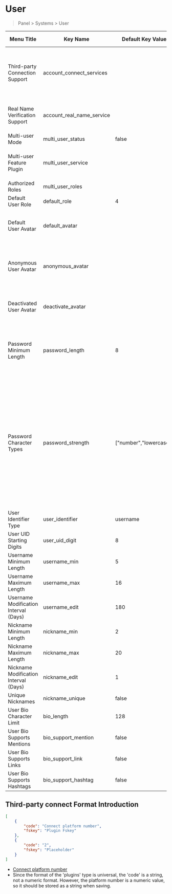 # User

> Panel > Systems > User

| Menu Title | Key Name | Default Key Value | Value Type | Description |
| --- | --- | --- | --- | --- |
| Third-party Connection Support | account_connect_services |  | **plugins** | Plugin application scenario parameter `connect`<br>Format as described below |
| Real Name Verification Support | account_real_name_service |  | **plugin** | Plugin application scenario parameter `realName` |
| Multi-user Mode | multi_user_status | false | boolean | true or false |
| Multi-user Feature Plugin | multi_user_service |  | **plugin** | Plugin application scenario parameter `multiple` |
| Authorized Roles | multi_user_roles |  | array |  |
| Default User Role | default_role | 4 | number | User role ID |
| Default User Avatar | default_avatar |  | **file** | Default avatar for users without an avatar |
| Anonymous User Avatar | anonymous_avatar |  | **file** | Avatar for anonymous users when post and comment anonymity is enabled |
| Deactivated User Avatar | deactivate_avatar |  | **file** | Avatar image for deactivated or disabled users |
| Password Minimum Length | password_length | 8 | number | Minimum password length for new user registration, 0 or empty for no restriction |
| Password Character Types | password_strength | ["number","lowercase"] | array | Password must contain selected character types, no restriction if not selected<br>`number` Digits<br>`lowercase` Lowercase letters<br>`uppercase` Uppercase letters<br>`symbols` Symbols (excluding space) |
| User Identifier Type | user_identifier | username | string | `uid` or `username` |
| User UID Starting Digits | user_uid_digit | 8 | number |  |
| Username Minimum Length | username_min | 5 | number |  |
| Username Maximum Length | username_max | 16 | number |  |
| Username Modification Interval (Days) | username_edit | 180 | number |  |
| Nickname Minimum Length | nickname_min | 2 | number |  |
| Nickname Maximum Length | nickname_max | 20 | number |  |
| Nickname Modification Interval (Days) | nickname_edit | 1 | number |  |
| Unique Nicknames | nickname_unique | false | boolean |  |
| User Bio Character Limit | bio_length | 128 | number | Character length |
| User Bio Supports Mentions | bio_support_mention | false | boolean | true or false |
| User Bio Supports Links | bio_support_link | false | boolean | true or false |
| User Bio Supports Hashtags | bio_support_hashtag | false | boolean | true or false |


## Third-party connect Format Introduction

```json
[
    {
        "code": "Connect platform number",
        "fskey": "Plugin Fskey"
    },
    {
        "code": "2",
        "fskey": "Placeholder"
    }
]
```

- [Connect platform number](../dictionary/connects.md)
- Since the format of the 'plugins' type is universal, the 'code' is a string, not a numeric format. However, the platform number is a numeric value, so it should be stored as a string when saving.